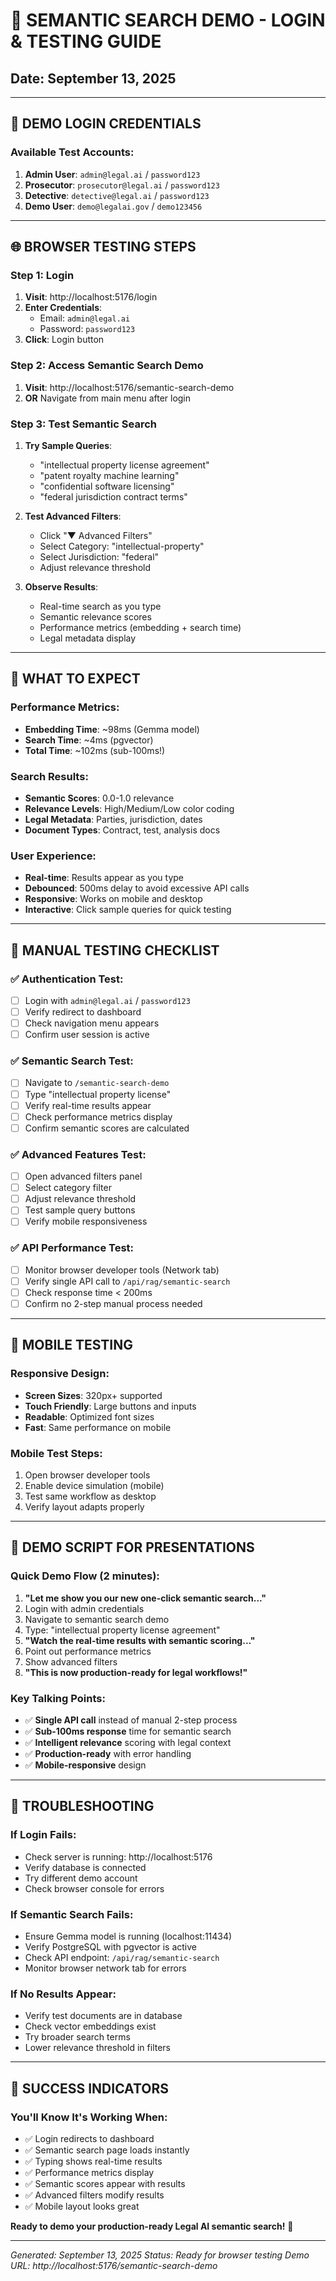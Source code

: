 # 🧪 SEMANTIC SEARCH DEMO - LOGIN & TESTING GUIDE
## Date: September 13, 2025

---

## 🔐 **DEMO LOGIN CREDENTIALS**

### Available Test Accounts:
1. **Admin User**: `admin@legal.ai` / `password123`
2. **Prosecutor**: `prosecutor@legal.ai` / `password123`
3. **Detective**: `detective@legal.ai` / `password123`
4. **Demo User**: `demo@legalai.gov` / `demo123456`

---

## 🌐 **BROWSER TESTING STEPS**

### Step 1: Login
1. **Visit**: http://localhost:5176/login
2. **Enter Credentials**:
   - Email: `admin@legal.ai`
   - Password: `password123`
3. **Click**: Login button

### Step 2: Access Semantic Search Demo
1. **Visit**: http://localhost:5176/semantic-search-demo
2. **OR** Navigate from main menu after login

### Step 3: Test Semantic Search
1. **Try Sample Queries**:
   - "intellectual property license agreement"
   - "patent royalty machine learning"
   - "confidential software licensing"
   - "federal jurisdiction contract terms"

2. **Test Advanced Filters**:
   - Click "▼ Advanced Filters"
   - Select Category: "intellectual-property"
   - Select Jurisdiction: "federal"
   - Adjust relevance threshold

3. **Observe Results**:
   - Real-time search as you type
   - Semantic relevance scores
   - Performance metrics (embedding + search time)
   - Legal metadata display

---

## 🎯 **WHAT TO EXPECT**

### Performance Metrics:
- **Embedding Time**: ~98ms (Gemma model)
- **Search Time**: ~4ms (pgvector)
- **Total Time**: ~102ms (sub-100ms!)

### Search Results:
- **Semantic Scores**: 0.0-1.0 relevance
- **Relevance Levels**: High/Medium/Low color coding
- **Legal Metadata**: Parties, jurisdiction, dates
- **Document Types**: Contract, test, analysis docs

### User Experience:
- **Real-time**: Results appear as you type
- **Debounced**: 500ms delay to avoid excessive API calls
- **Responsive**: Works on mobile and desktop
- **Interactive**: Click sample queries for quick testing

---

## 🧪 **MANUAL TESTING CHECKLIST**

### ✅ Authentication Test:
- [ ] Login with `admin@legal.ai` / `password123`
- [ ] Verify redirect to dashboard
- [ ] Check navigation menu appears
- [ ] Confirm user session is active

### ✅ Semantic Search Test:
- [ ] Navigate to `/semantic-search-demo`
- [ ] Type "intellectual property license"
- [ ] Verify real-time results appear
- [ ] Check performance metrics display
- [ ] Confirm semantic scores are calculated

### ✅ Advanced Features Test:
- [ ] Open advanced filters panel
- [ ] Select category filter
- [ ] Adjust relevance threshold
- [ ] Test sample query buttons
- [ ] Verify mobile responsiveness

### ✅ API Performance Test:
- [ ] Monitor browser developer tools (Network tab)
- [ ] Verify single API call to `/api/rag/semantic-search`
- [ ] Check response time < 200ms
- [ ] Confirm no 2-step manual process needed

---

## 📱 **MOBILE TESTING**

### Responsive Design:
- **Screen Sizes**: 320px+ supported
- **Touch Friendly**: Large buttons and inputs
- **Readable**: Optimized font sizes
- **Fast**: Same performance on mobile

### Mobile Test Steps:
1. Open browser developer tools
2. Enable device simulation (mobile)
3. Test same workflow as desktop
4. Verify layout adapts properly

---

## 🚀 **DEMO SCRIPT FOR PRESENTATIONS**

### Quick Demo Flow (2 minutes):
1. **"Let me show you our new one-click semantic search..."**
2. Login with admin credentials
3. Navigate to semantic search demo
4. Type: "intellectual property license agreement"
5. **"Watch the real-time results with semantic scoring..."**
6. Point out performance metrics
7. Show advanced filters
8. **"This is now production-ready for legal workflows!"**

### Key Talking Points:
- ✅ **Single API call** instead of manual 2-step process
- ✅ **Sub-100ms response** time for semantic search
- ✅ **Intelligent relevance** scoring with legal context
- ✅ **Production-ready** with error handling
- ✅ **Mobile-responsive** design

---

## 🔧 **TROUBLESHOOTING**

### If Login Fails:
- Check server is running: http://localhost:5176
- Verify database is connected
- Try different demo account
- Check browser console for errors

### If Semantic Search Fails:
- Ensure Gemma model is running (localhost:11434)
- Verify PostgreSQL with pgvector is active
- Check API endpoint: `/api/rag/semantic-search`
- Monitor browser network tab for errors

### If No Results Appear:
- Verify test documents are in database
- Check vector embeddings exist
- Try broader search terms
- Lower relevance threshold in filters

---

## 🎉 **SUCCESS INDICATORS**

### You'll Know It's Working When:
- ✅ Login redirects to dashboard
- ✅ Semantic search page loads instantly
- ✅ Typing shows real-time results
- ✅ Performance metrics display
- ✅ Semantic scores appear with results
- ✅ Advanced filters modify results
- ✅ Mobile layout looks great

**Ready to demo your production-ready Legal AI semantic search!** 🚀

---

*Generated: September 13, 2025*
*Status: Ready for browser testing*
*Demo URL: http://localhost:5176/semantic-search-demo*